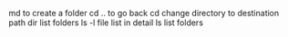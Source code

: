 md <folder name> to create a folder
cd .. to go back
cd <path> change directory to destination path 
dir list folders
ls -l file list in detail
ls list folders